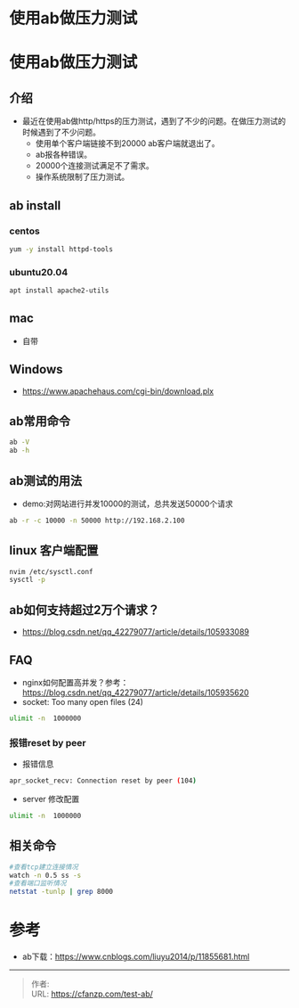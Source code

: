 # 使用ab做压力测试


<!--more-->
# 使用ab做压力测试
## 介绍
- 最近在使用ab做http/https的压力测试，遇到了不少的问题。在做压力测试的时候遇到了不少问题。
  - 使用单个客户端链接不到20000 ab客户端就退出了。
  - ab报各种错误。
  - 20000个连接测试满足不了需求。
  - 操作系统限制了压力测试。

## ab install
### centos
```bash
yum -y install httpd-tools
```

### ubuntu20.04
```bash
apt install apache2-utils
```

## mac
- 自带

## Windows
- https://www.apachehaus.com/cgi-bin/download.plx

## ab常用命令
```bash
ab -V
ab -h
```

## ab测试的用法
- demo:对网站进行并发10000的测试，总共发送50000个请求
```bash
ab -r -c 10000 -n 50000 http://192.168.2.100
```


## linux 客户端配置
```bash
nvim /etc/sysctl.conf
sysctl -p
```

## ab如何支持超过2万个请求？
- https://blog.csdn.net/qq_42279077/article/details/105933089

## FAQ
- nginx如何配置高并发？参考：https://blog.csdn.net/qq_42279077/article/details/105935620
- socket: Too many open files (24)
```bash
ulimit -n  1000000
```
### 报错reset by peer
- 报错信息
```bash
apr_socket_recv: Connection reset by peer (104)
```
- server 修改配置
```bash
ulimit -n  1000000
```

## 相关命令
```bash
#查看tcp建立连接情况
watch -n 0.5 ss -s
#查看端口监听情况
netstat -tunlp | grep 8000

```


# 参考
- ab下载：https://www.cnblogs.com/liuyu2014/p/11855681.html


---

> 作者:   
> URL: https://cfanzp.com/test-ab/  

